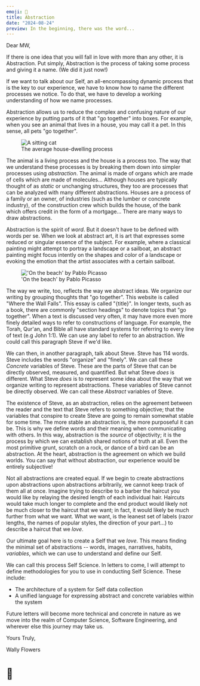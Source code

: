```yaml
---
emoji: 💭
title: Abstraction
date: "2024-08-24"
preview: In the beginning, there was the word...
---
```


<script>
  import pp from '$lib/assets/pp.webp';
  import onthebeach from '$lib/assets/on-the-beach.jpg';
</script>

Dear MW,

If there is one idea that you will fall in love with more than any other, it is Abstraction. Put simply, Abstraction is the process of taking some process and giving it a name. (We did it just now!)

If we want to talk about our Self, an all-encompassing dynamic process that is the key to our experience, we have to know how to name the different processes we notice. To do that, we have to develop a working understanding of how we name processes.

Abstraction allows us to reduce the complex and confusing nature of our experience by putting parts of it that "go together" into boxes. For example, when you see an animal that lives in a house, you may call it a pet. In this sense, all pets "go together".

<figure class="relative max-w-xs mx-auto">
  <img class="w-full h-auto" alt="A sitting cat" src={pp}/>
  <figcaption class="absolute bottom-0 left-0 right-0 bg-black bg-opacity-50 text-white p-2 text-sm text-sans">
    The average house-dwelling process
  </figcaption>
</figure>

The animal is a living process and the house is a process too. The way that we understand these processes is by breaking them down into simpler processes using *abstraction*. The animal is made of organs which are made of cells which are made of molecules... Although houses are typically thought of as *static* or unchanging structures, they too are processes that can be analyzed with many different abstractions. Houses are a process of a family or an owner, of industries (such as the lumber or concrete industry), of the construction crew which builds the house, of the bank which offers credit in the form of a mortgage... There are many ways to draw abstractions.

Abstraction is the spirit of *word*. But it doesn't have to be defined with words per se. When we look at abstract art, it is art that expresses some reduced or singular essence of the subject. For example, where a classical painting might attempt to portray a landscape or a sailboat, an abstract painting might focus intently on the shapes and color of a landscape or evoking the emotion that the artist associates with a certain sailboat.

<figure class="relative max-w-md mx-auto">
  <img class="w-full h-auto" alt="'On the beach' by Pablo Picasso" src={onthebeach}/>
  <figcaption class="absolute bottom-0 left-0 right-0 bg-black bg-opacity-50 text-white p-2 text-sm text-sans">
    'On the beach' by Pablo Picasso
  </figcaption>
</figure>

The way we write, too, reflects the way we abstract ideas. We organize our writing by grouping thoughts that "go together". This website is called "Where the Wall Falls". This essay is called "{title}". In longer texts, such as a book, there are commonly "section headings" to denote topics that "go together". When a text is discussed very often, it may have more even more finely detailed ways to refer to constructions of language. For example, the Torah, Qur'an, and Bible all have standard systems for referring to every line of text (e.g John 1:1). We can use any label to refer to an abstraction. We could call this paragraph Steve if we'd like.

We can then, in another paragraph, talk about Steve. Steve has 114 words. Steve includes the words "organize" and "finely". We can call these *Concrete* variables of Steve. These are the parts of Steve that can be directly observed, measured, and quantified. But what Steve *does* is different. What Steve *does* is to represent some idea about the way that we organize writing to represent abstractions. These variables of Steve cannot be directly observed. We can call these *Abstract* variables of Steve.


The existence of Steve, as an abstraction, relies on the agreement between the reader and the text that Steve refers to something objective; that the variables that conspire to create Steve are going to remain somewhat stable for some time. The more stable an abstraction is, the more purposeful it can be. This is why we define words and their meaning when communicating with others. In this way, abstraction is the *source* of objectivity; it is the process by which we can establish shared notions of truth at all. Even the most primitive grunt, scratch on a rock, or dance of a bird can be an abstraction. At the heart, abstraction is the agreement on which we build worlds. You can say that without abstraction, our experience would be entirely subjective!

Not all abstractions are created equal. If we begin to create abstractions upon abstractions upon abstractions arbitrarily, we cannot keep track of them all at once. Imagine trying to describe to a barber the haircut you would like by relaying the desired length of each individual hair. Haircuts would take much longer to complete and the end product would likely not be much closer to the haircut that we want; in fact, it would likely be much further from what we want. What we want, is the leanest set of labels (razor lengths, the names of popular styles, the direction of your part...) to describe a haircut that we *love*.

Our ultimate goal here is to create a Self that we *love*. This means finding the minimal set of abstractions -- words, images, narratives, habits, *variables*, which we can use to understand and define our Self.

We can call this process Self Science. In letters to come, I will attempt to define methodologies for you to use in conducting Self Science. These include:

- The architecture of a system for Self data collection
- A unified language for expressing abstract and concrete variables within the system

Future letters will become more technical and concrete in nature as we move into the realm of Computer Science, Software Engineering, and wherever else this journey may take us.

Yours Truly,

Wally Flowers

# 🪷
